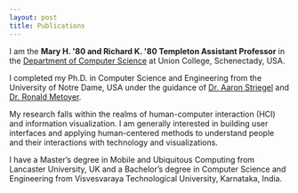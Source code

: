 ```yaml
---
layout: post
title: Publications
---
```





I am the **Mary H. '80 and Richard K. '80 Templeton Assistant Professor** in the [Department of Computer Science](https://www.union.edu/computer-science) at Union College, Schenectady, USA. 

I completed my Ph.D. in Computer Science and Engineering from the University of Notre Dame, USA under the guidance of [Dr. Aaron Striegel](http://sites.nd.edu/aaron-striegel/) and [Dr. Ronald Metoyer](http://sites.nd.edu/ronald-metoyer/). 

My research falls within the realms of human-computer interaction (HCI) and information visualization. I am generally interested in building user interfaces and applying human-centered methods to understand people and their interactions with technology and visualizations.
            
I have a Master’s degree in Mobile and Ubiquitous Computing from Lancaster University, UK and a Bachelor’s degree in Computer Science and Engineering from Visvesvaraya Technological University, Karnataka, India.




<!-- ### Built on Poole

Poole is the Jekyll Butler, serving as an upstanding and effective foundation for Jekyll themes by [@mdo](https://twitter.com/mdo). Poole, and every theme built on it (like Hyde here) includes the following:

* Complete Jekyll setup included (layouts, config, [404](/404), [RSS feed](/atom.xml), posts, and [example page](/about))
* Mobile friendly design and development
* Easily scalable text and component sizing with `rem` units in the CSS
* Support for a wide gamut of HTML elements
* Related posts (time-based, because Jekyll) below each post
* Syntax highlighting, courtesy Pygments (the Python-based code snippet highlighter)

### Hyde features

In addition to the features of Poole, Hyde adds the following:

* Sidebar includes support for textual modules and a dynamically generated navigation with active link support
* Two orientations for content and sidebar, default (left sidebar) and [reverse](https://github.com/poole/lanyon#reverse-layout) (right sidebar), available via `<body>` classes
* [Eight optional color schemes](https://github.com/poole/hyde#themes), available via `<body>` classes

[Head to the readme](https://github.com/poole/hyde#readme) to learn more.

### Browser support

Hyde is by preference a forward-thinking project. In addition to the latest versions of Chrome, Safari (mobile and desktop), and Firefox, it is only compatible with Internet Explorer 9 and above.

### Download

Hyde is developed on and hosted with GitHub. Head to the <a href="https://github.com/poole/hyde">GitHub repository</a> for downloads, bug reports, and features requests.

Thanks! -->
